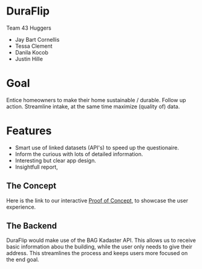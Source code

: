 # DuraFlip
Team 43 Huggers
- Jay Bart Cornellis
- Tessa Clement
- Danila Kocob
- Justin Hille

# Goal
Entice homeowners to make their home sustainable / durable. Follow up action.
Streamline intake, at the same time maximize (quality of) data.

# Features
* Smart use of linked datasets (API's) to speed up the questionaire.
* Inform the curious with lots of detailed information.
* Interesting but clear app design.
* Insightfull report, 

## The Concept
Here is the link to our interactive [Proof of Concept](https://www.figma.com/proto/13UF5Wjw2FdFIdcFhjeKZb/EnergyShift?node-id=0%3A2&scaling=scale-down&page-id=0%3A1), to showcase the user experience.

## The Backend
DuraFlip would make use of the BAG Kadaster API. This allows us to receive basic information abou the building, while the user only needs to give their address. This streamlines the process and keeps users more focused on the end goal.
